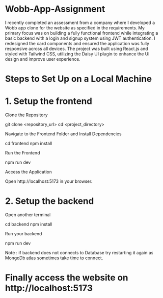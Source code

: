 # Wobb-App-Assignment

I recently completed an assessment from a company where I developed a Wobb app clone for the website as specified in the requirements. My primary focus was on building a fully functional frontend while integrating a basic backend with a login and signup system using JWT authentication. I redesigned the card components and ensured the application was fully responsive across all devices. The project was built using React.js and styled with Tailwind CSS, utilizing the Daisy UI plugin to enhance the UI design and improve user experience.

# Steps to Set Up on a Local Machine

# 1. Setup the frontend

Clone the Repository

git clone <repository_url>
cd <project_directory>

Navigate to the Frontend Folder and Install Dependencies

cd frontend
npm install

Run the Frontend

npm run dev

Access the Application

Open http://localhost:5173 in your browser.


# 2. Setup the backend

Open another terminal

cd backend
npm install

Run your backend

npm run dev

Note : if backend does not connects to Database try restarting it again as MongoDb atlas sometimes take time to connect.

# Finally access the website on http://localhost:5173